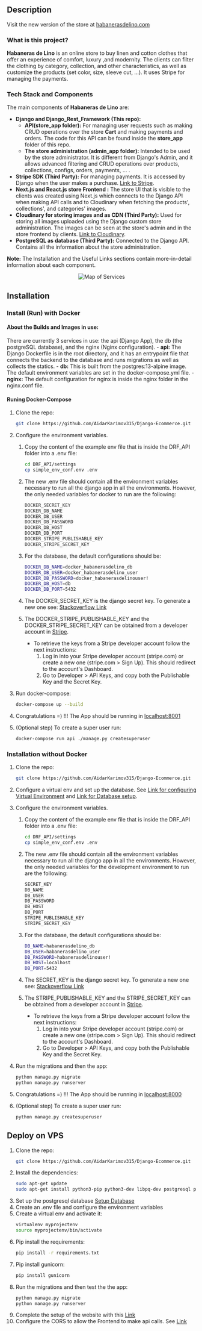 ## Description

Visit the new version of the store at [habanerasdelino.com](https://habanerasdelino.com)

<a name="habaneras"></a>
### What is this project?

__Habaneras de Lino__ is an online store to buy linen and cotton clothes that offer an experience of comfort, luxury ,and modernity. The clients can filter the clothing by category, collection, and other characteristics, as well as customize the products (set color, size, sleeve cut, ...). It uses Stripe for managing the payments.

<a name="stack"></a>
### Tech Stack and Components

The main components of __Habaneras de Lino__ are:
- __Django and Django_Rest_Framework (This repo):__
  - __API(store_app folder):__  For managing user requests such as making CRUD operations over the store __Cart__ and making payments and orders. The code for this API can be found inside the __store_app__ folder of this repo.
  - __The store administration (admin_app folder):__ Intended to be used by the store administrator. It is different from Django's Admin, and it allows advanced filtering and CRUD operations over products, collections, configs, orders, payments, ... .
- __Stripe SDK (Third Party):__ For managing payments. It is accessed by Django when the user makes a purchase. [Link to Stripe](https://stripe.com).
- __Next.js and React.js store Frontend :__ The store UI that is visible to the clients was created using Next.js which connects to the Django API when making API calls and to Cloudinary when fetching the products', collections', and categories' images.
- __Cloudinary for storing images and as CDN (Third Party):__ Used for storing all images uploaded using the Django custom store administration. The images can be seen at the store's admin and in the store frontend by clients. [Link to Cloudinary](https://cloudinary.com).
- __PostgreSQL as database (Third Party):__ Connected to the Django API. Contains all the information about the store administration.

__Note:__ The Installation and the Useful Links sections contain more-in-detail information about each component.

<div align="center">

  ![Map of Services](.github_images/Map.png)

</div>

<a name="install"></a>
## Installation

<a name="docker_install"></a>
### Install (Run) with Docker

#### About the Builds and Images in use:
There are currently 3 services in use: the api (Django App), the db (the postgreSQL database), and the nginx (Nginx configuration).
    - __api:__ The Django Dockerfile is in the root directory, and it has an entrypoint file that connects the backend to the database and runs migrations as well as collects the statics.
    - __db:__ This is built from the postgres:13-alpine image. The default environment variables are set in the docker-compose.yml file.
    - __nginx:__ The default configuration for nginx is inside the nginx folder in the nginx.conf file.

#### Runing Docker-Compose

1. Clone the repo:
    ```bash
    git clone https://github.com/AidarKarimov315/Django-Ecommerce.git
    ```
1. Configure the environment variables.
    1. Copy the content of the example env file that is inside the DRF_API folder into a .env file:
        ```bash
        cd DRF_API/settings
        cp simple_env_conf.env .env
        ```
    1. The new .env file should contain all the environment variables necessary to run all the django app in all the environments. However, the only needed variables for docker to run are the following:
        ```bash
        DOCKER_SECRET_KEY
        DOCKER_DB_NAME
        DOCKER_DB_USER
        DOCKER_DB_PASSWORD
        DOCKER_DB_HOST
        DOCKER_DB_PORT
        DOCKER_STRIPE_PUBLISHABLE_KEY
        DOCKER_STRIPE_SECRET_KEY
        ```
    1. For the database, the default configurations should be:
        ```bash
        DOCKER_DB_NAME=docker_habanerasdelino_db
        DOCKER_DB_USER=docker_habanerasdelino_user
        DOCKER_DB_PASSWORD=docker_habanerasdelinouser!
        DOCKER_DB_HOST=db
        DOCKER_DB_PORT=5432
        ```
    1. The DOCKER_SECRET_KEY is the django secret key. To generate a new one see: [Stackoverflow Link](https://stackoverflow.com/questions/41298963/is-there-a-function-for-generating-settings-secret-key-in-django)

    1. The DOCKER_STRIPE_PUBLISHABLE_KEY and the DOCKER_STRIPE_SECRET_KEY can be obtained from a developer account in [Stripe](https://stripe.com/).
        - To retrieve the keys from a Stripe developer account follow the next instructions:
            1. Log in into your Stripe developer account (stripe.com) or create a new one (stripe.com > Sign Up). This should redirect to the account's Dashboard.
            1. Go to Developer > API Keys, and copy both the Publishable Key and the Secret Key.


1. Run docker-compose:
    ```bash
    docker-compose up --build
    ```
1. Congratulations =) !!! The App should be running in [localhost:8001](http://localhost:8001)
1. (Optional step) To create a super user run:
    ```bash
    docker-compose run api ./manage.py createsuperuser
    ```



<a name="docker_install"></a>
### Installation without Docker

1. Clone the repo:
    ```bash
    git clone https://github.com/AidarKarimov315/Django-Ecommerce.git
    ```
1. Configure a virtual env and set up the database. See [Link for configuring Virtual Environment](https://docs.python-guide.org/dev/virtualenvs/) and [Link for Database setup](https://www.digitalocean.com/community/tutorials/how-to-set-up-django-with-postgres-nginx-and-gunicorn-on-ubuntu-16-04).
1. Configure the environment variables.
    1. Copy the content of the example env file that is inside the DRF_API folder into a .env file:
        ```bash
        cd DRF_API/settings
        cp simple_env_conf.env .env
        ```
    1. The new .env file should contain all the environment variables necessary to run all the django app in all the environments. However, the only needed variables for the development environment to run are the following:
        ```bash
        SECRET_KEY
        DB_NAME
        DB_USER
        DB_PASSWORD
        DB_HOST
        DB_PORT
        STRIPE_PUBLISHABLE_KEY
        STRIPE_SECRET_KEY
        ```
    1. For the database, the default configurations should be:
        ```bash
        DB_NAME=habanerasdelino_db
        DB_USER=habanerasdelino_user
        DB_PASSWORD=habanerasdelinouser!
        DB_HOST=localhost
        DB_PORT=5432
        ```
    1. The SECRET_KEY is the django secret key. To generate a new one see: [Stackoverflow Link](https://stackoverflow.com/questions/41298963/is-there-a-function-for-generating-settings-secret-key-in-django)

    1. The STRIPE_PUBLISHABLE_KEY and the STRIPE_SECRET_KEY can be obtained from a developer account in [Stripe](https://stripe.com/).
        - To retrieve the keys from a Stripe developer account follow the next instructions:
            1. Log in into your Stripe developer account (stripe.com) or create a new one (stripe.com > Sign Up). This should redirect to the account's Dashboard.
            1. Go to Developer > API Keys, and copy both the Publishable Key and the Secret Key.

1. Run the migrations and then the app:
    ```bash
    python manage.py migrate
    python manage.py runserver
    ```
1. Congratulations =) !!! The App should be running in [localhost:8000](http://localhost:8000)
1. (Optional step) To create a super user run:
    ```bash
    python manage.py createsuperuser
<a name="deploy"></a>
## Deploy on VPS
1. Clone the repo:
    ```bash
    git clone https://github.com/AidarKarimov315/Django-Ecommerce.git
    ```
1. Install the dependencies:
    ```bash
    sudo apt-get update
    sudo apt-get install python3-pip python3-dev libpq-dev postgresql postgresql-contrib nginx
    ```
1. Set up the postgresql database [Setup Database](https://www.digitalocean.com/community/tutorials/how-to-set-up-django-with-postgres-nginx-and-gunicorn-on-ubuntu-16-04)
1. Create an .env file and configure the environment variables
1. Create a virtual env and activate it:
    ```bash
    virtualenv myprojectenv
    source myprojectenv/bin/activate
    ```
1. Pip install the requirements:
    ```bash
    pip install -r requirements.txt
    ```
1. Pip install gunicorn:
    ```bash
    pip install gunicorn
    ```
1. Run the migrations and then test the the app:
    ```bash
    python manage.py migrate
    python manage.py runserver
    ```
1. Complete the setup of the website with this [Link](https://www.digitalocean.com/community/tutorials/how-to-set-up-django-with-postgres-nginx-and-gunicorn-on-ubuntu-16-04)
1. Configure the CORS to allow the Frontend to make api calls. See [Link](https://www.stackhawk.com/blog/django-cors-guide/)